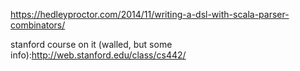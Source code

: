 https://hedleyproctor.com/2014/11/writing-a-dsl-with-scala-parser-combinators/

stanford course on it (walled, but some info):http://web.stanford.edu/class/cs442/

